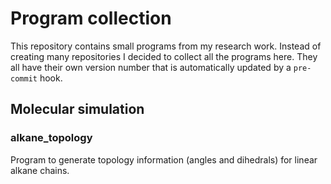 # Program collection

This repository contains small programs from my research work. Instead of
creating many repositories I decided to collect all the programs here. They all
have their own version number that is automatically updated by a `pre-commit`
hook.

## Molecular simulation

### alkane_topology

Program to generate topology information (angles and dihedrals) for linear
alkane chains.

